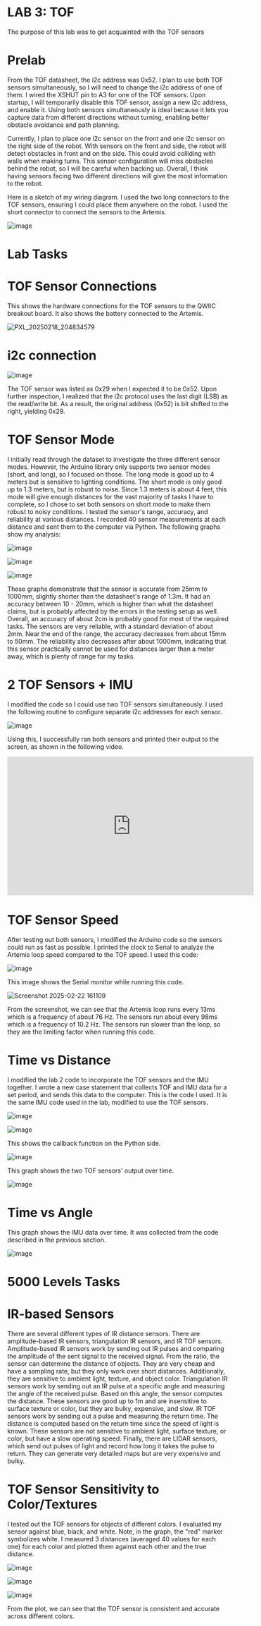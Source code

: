 # LAB 3: TOF

The purpose of this lab was to get acquainted with the TOF sensors

# Prelab

From the TOF datasheet, the i2c address was 0x52. I plan to use both TOF sensors simultaneously, so I will need to change the i2c address of one of them. I wired the XSHUT pin to A3 for one of the TOF sensors. Upon startup, I will temporarily disable this TOF sensor, assign a new i2c address, and enable it. Using both sensors simultaneously is ideal because it lets you capture data from different directions without turning, enabling better obstacle avoidance and path planning. 

Currently, I plan to place one i2c sensor on the front and one i2c sensor on the right side of the robot. With sensors on the front and side, the robot will detect obstacles in front and on the side. This could avoid colliding with walls when making turns. This sensor configuration will miss obstacles behind the robot, so I will be careful when backing up. Overall, I think having sensors facing two different directions will give the most information to the robot. 

Here is a sketch of my wiring diagram. I used the two long connectors to the TOF sensors, ensuring I could place them anywhere on the robot. I used the short connector to connect the sensors to the Artemis. 

![image](https://github.com/user-attachments/assets/24f8e27f-46cc-4d0c-abe6-355124e38a58)

# Lab Tasks 

# TOF Sensor Connections

This shows the hardware connections for the TOF sensors to the QWIIC breakout board. It also shows the battery connected to the Artemis.

![PXL_20250218_204834579](https://github.com/user-attachments/assets/e4b174f3-69d6-40ad-9f4e-cc34e2169ea8)

# i2c connection

![image](https://github.com/user-attachments/assets/750244fc-d572-42f2-9d72-caebfe939504)

The TOF sensor was listed as 0x29 when I expected it to be 0x52. Upon further inspection, I realized that the i2c protocol uses the last digit (LSB) as the read/write bit. As a result, the original address (0x52) is bit shifted to the right, yielding 0x29. 

# TOF Sensor Mode

I initially read through the dataset to investigate the three different sensor modes. However, the Arduino library only supports two sensor modes (short, and long), so I focused on those. The long mode is good up to 4 meters but is sensitive to lighting conditions. The short mode is only good up to 1.3 meters, but is robust to noise. Since 1.3 meters is about 4 feet, this mode will give enough distances for the vast majority of tasks I have to complete, so I chose to set both sensors on short mode to make them robust to noisy conditions. I tested the sensor's range, accuracy, and reliability at various distances. I recorded 40 sensor measurements at each distance and sent them to the computer via Python. The following graphs show my analysis:

![image](https://github.com/user-attachments/assets/8306f012-066d-413b-b9ab-2f5689e1ddc2)

![image](https://github.com/user-attachments/assets/5703794e-2ccd-4337-ad8b-0452dbb3f58a)

![image](https://github.com/user-attachments/assets/f88bb1d1-6de9-41e1-a915-0459d39c09b2)

These graphs demonstrate that the sensor is accurate from 25mm to 1000mm, slightly shorter than the datasheet's range of 1.3m. It had an accuracy between 10 - 20mm, which is higher than what the datasheet claims, but is probably affected by the errors in the testing setup as well. Overall, an accuracy of about 2cm is probably good for most of the required tasks. The sensors are very reliable, with a standard deviation of about 2mm. Near the end of the range, the accuracy decreases from about 15mm to 50mm. The reliability also decreases after about 1000mm, indicating that this sensor practically cannot be used for distances larger than a meter away, which is plenty of range for my tasks. 

# 2 TOF Sensors + IMU

I modified the code so I could use two TOF sensors simultaneously. I used the following routine to configure separate i2c addresses for each sensor. 

![image](https://github.com/user-attachments/assets/255965e8-0cda-4f9c-9e56-480610824621)

Using this, I successfully ran both sensors and printed their output to the screen, as shown in the following video. 

<iframe width="560" height="315" src="https://www.youtube.com/embed/U3t2PjzP7MU?" frameborder="0" allow="accelerometer; autoplay; encrypted-media; gyroscope; picture-in-picture" allowfullscreen></iframe>

# TOF Sensor Speed

After testing out both sensors, I modified the Arduino code so the sensors could run as fast as possible. I printed the clock to Serial to analyze the Artemis loop speed compared to the TOF speed. I used this code:

![image](https://github.com/user-attachments/assets/097ee00d-7657-4d43-8f0b-197a0974a345)

This image shows the Serial monitor while running this code. 

![Screenshot 2025-02-22 161109](https://github.com/user-attachments/assets/59627cf9-3229-4788-9b17-59cbf7593c4d)

From the screenshot, we can see that the Artemis loop runs every 13ms which is a frequency of about 76 Hz. The sensors run about every 98ms which is a frequency of 10.2 Hz. The sensors run slower than the loop, so they are the limiting factor when running this code. 

# Time vs Distance

I modified the lab 2 code to incorporate the TOF sensors and the IMU together. I wrote a new case statement that collects TOF and IMU data for a set period, and sends this data to the computer. This is the code I used. It is the same IMU code used in the lab, modified to use the TOF sensors. 

![image](https://github.com/user-attachments/assets/0887f2b8-2d56-477d-bddc-98c056b55c6e)

![image](https://github.com/user-attachments/assets/0f7c8f22-e30e-43ac-bc37-772fdb0a86df)

This shows the callback function on the Python side. 

![image](https://github.com/user-attachments/assets/8a4a27c5-ca48-42f7-b58c-9dad90e3fc71)

This graph shows the two TOF sensors' output over time. 

![image](https://github.com/user-attachments/assets/17a49d87-ab96-4b84-a201-53480bebc22f)


# Time vs Angle

This graph shows the IMU data over time. It was collected from the code described in the previous section. 

![image](https://github.com/user-attachments/assets/07329220-7543-46d6-a306-7447ccda84bf)

# 5000 Levels Tasks

# IR-based Sensors

There are several different types of IR distance sensors. There are amplitude-based IR sensors, triangulation IR sensors, and IR TOF sensors. Amplitude-based IR sensors work by sending out IR pulses and comparing the amplitude of the sent signal to the received signal. From the ratio, the sensor can determine the distance of objects. They are very cheap and have a sampling rate, but they only work over short distances. Additionally, they are sensitive to ambient light, texture, and object color. Triangulation IR sensors work by sending out an IR pulse at a specific angle and measuring the angle of the received pulse. Based on this angle, the sensor computes the distance. These sensors are good up to 1m and are insensitive to surface texture or color, but they are bulky, expensive, and slow. IR TOF sensors work by sending out a pulse and measuring the return time. The distance is computed based on the return time since the speed of light is known. These sensors are not sensitive to ambient light, surface texture, or color, but have a slow operating speed. Finally, there are LIDAR sensors, which send out pulses of light and record how long it takes the pulse to return. They can generate very detailed maps but are very expensive and bulky. 

# TOF Sensor Sensitivity to Color/Textures

I tested out the TOF sensors for objects of different colors. I evaluated my sensor against blue, black, and white. Note, in the graph, the "red" marker symbolizes white. I measured 3 distances (averaged 40 values for each one) for each color and plotted them against each other and the true distance. 

![image](https://github.com/user-attachments/assets/1e7781a3-6f4b-4fe6-ae39-ed23fa2d5269)

![image](https://github.com/user-attachments/assets/130a00fd-c1dd-4406-8897-1f240aaa4c53)

![image](https://github.com/user-attachments/assets/d504b5bf-e18e-44fa-80d0-db890a8f3aea)

From the plot, we can see that the TOF sensor is consistent and accurate across different colors. 


